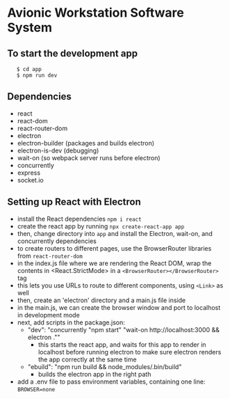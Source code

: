 # Avionic Workstation Software System

## To start the development app
 ```$ cd avionics-workstation
    $ cd app
    $ npm run dev
```

## Dependencies
 - react
 - react-dom
 - react-router-dom
 - electron
 - electron-builder (packages and builds electron)
 - electron-is-dev (debugging)
 - wait-on (so webpack server runs before electron)
 - concurrently
 - express
 - socket.io

 ## Setting up React with Electron
 - install the React dependencies ```npm i react```
 - create the react app by running ```npx create-react-app app```
 - then, change directory into ```app``` and install the Electron, wait-on, and concurrently dependencies
 - to create routers to different pages, use the BrowserRouter libraries from ```react-router-dom```
 - in the index.js file where we are rendering the React DOM, wrap the contents in <React.StrictMode> in a ```<BrowserRouter></BrowserRouter>``` tag
 - this lets you use URLs to route to different components, using ```<Link>``` as well
 - then, create an 'electron' directory and a main.js file inside
 - in the main.js, we can create the browser window and port to localhost in development mode
 - next, add scripts in the package.json:
    - "dev": "concurrently \"npm start\" \"wait-on http://localhost:3000 && electron .\""
        - this starts the react app, and waits for this app to render in localhost before running electron to make sure electron renders the app correctly at the same time
    - "ebuild": "npm run build && node_modules/.bin/build"
        - builds the electron app in the right path
- add a .env file to pass environment variables, containing one line: ```BROWSER=none```

 